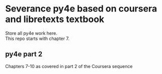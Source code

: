 # Severance py4e based on coursera and libretexts textbook
Store all py4e work here.  
This repo starts with chapter 7.  


## py4e part 2
Chapters 7-10 as covered in part 2 of the Coursera sequence
